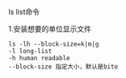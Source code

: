 ls list命令



1.安装想要的单位显示文件

```
ls -lh --block-size=k|m|g
-l long-list
-h human readable
--block-size 指定大小，默认是bite
```

